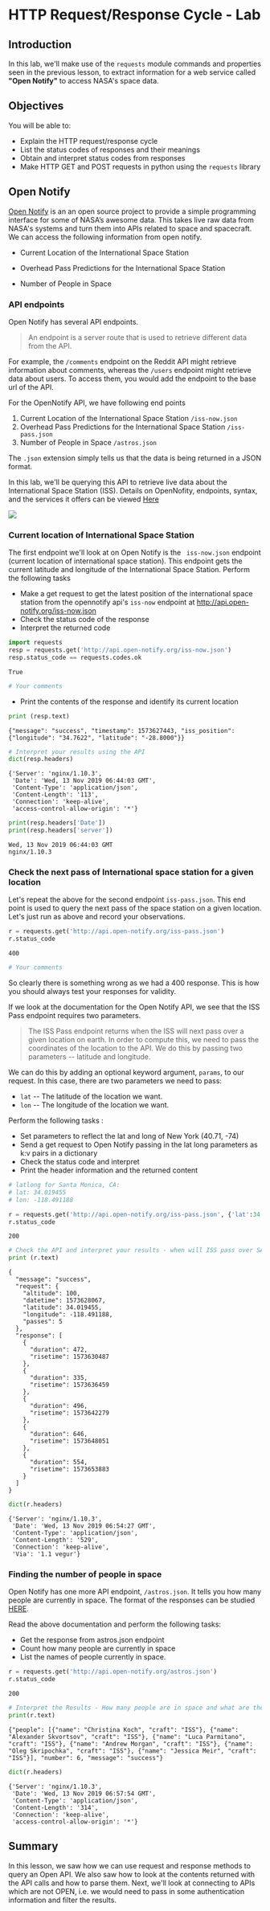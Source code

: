 
# HTTP Request/Response Cycle - Lab

## Introduction 

In this lab, we'll make use of the `requests` module commands and properties seen in the previous lesson, to extract information for a web service called **"Open Notify"** to access NASA's space data. 

## Objectives

You will be able to:

* Explain the HTTP request/response cycle
* List the status codes of responses and their meanings
* Obtain and interpret status codes from responses
* Make HTTP GET and POST requests in python using the `requests` library

## Open Notify 

[Open Notify](http://open-notify.org/)  is an an open source project to provide a simple programming interface for some of NASA’s awesome data. This takes live raw data from NASA's systems and turn them into APIs related to space and spacecraft. We can access the following information from open notify. 

* Current Location of the International Space Station

* Overhead Pass Predictions for the International Space Station

* Number of People in Space
    
### API endpoints

Open Notify has several API endpoints. 
>An endpoint is a server route that is used to retrieve different data from the API. 

For example, the `/comments` endpoint on the Reddit API might retrieve information about comments, whereas the `/users` endpoint might retrieve data about users. To access them, you would add the endpoint to the base url of the API.

For the OpenNotify API, we have following end points 

1. Current Location of the International Space Station `/iss-now.json`
2. Overhead Pass Predictions for the International Space Station `/iss-pass.json`    
3. Number of People in Space `/astros.json`

The `.json` extension simply tells us that the data is being returned in a JSON format.

In this lab, we'll be querying this API to retrieve live data about the International Space Station (ISS). Details on OpenNofity, endpoints, syntax, and the services it offers can be viewed [Here](http://open-notify.org/Open-Notify-API/)

![](images/iss.jpg)

### Current location of International Space Station

The first endpoint we'll look at on Open Notify is the ` iss-now.json` endpoint (current location of international space station). This endpoint gets the current latitude and longitude of the International Space Station.  Perform the following tasks 
* Make a get request to get the latest position of the international space station from the opennotify api's `iss-now` endpoint at http://api.open-notify.org/iss-now.json
* Check the status code of the response
* Interpret the returned code


```python
import requests
resp = requests.get('http://api.open-notify.org/iss-now.json')
resp.status_code == requests.codes.ok
```




    True




```python
# Your comments 
```

* Print the contents of the response and identify its current location


```python
print (resp.text)
```

    {"message": "success", "timestamp": 1573627443, "iss_position": {"longitude": "34.7622", "latitude": "-28.8000"}}



```python
# Interpret your results using the API
dict(resp.headers)
```




    {'Server': 'nginx/1.10.3',
     'Date': 'Wed, 13 Nov 2019 06:44:03 GMT',
     'Content-Type': 'application/json',
     'Content-Length': '113',
     'Connection': 'keep-alive',
     'access-control-allow-origin': '*'}




```python
print(resp.headers['Date'])
print(resp.headers['server'])
```

    Wed, 13 Nov 2019 06:44:03 GMT
    nginx/1.10.3


### Check the next pass of International space station for a given location

Let's repeat the above for the second endpoint `iss-pass.json`. This end point is used to query the next pass of the space station on a given location. Let's just run as above and record your observations.


```python
r = requests.get('http://api.open-notify.org/iss-pass.json')
r.status_code

```




    400




```python
# Your comments 
```

So clearly there is something wrong as we had a 400 response. This is how you should always test your responses for validity. 

If we look at the documentation for the Open Notify API, we see that the ISS Pass endpoint requires two parameters.

> The ISS Pass endpoint returns when the ISS will next pass over a given location on earth. In order to compute this, we need to pass the coordinates of the location to the API. We do this by passing two parameters -- latitude and longitude.

We can do this by adding an optional keyword argument, `params`, to our request. In this case, there are two parameters we need to pass:

* `lat` -- The latitude of the location we want.
* `lon` -- The longitude of the location we want.

Perform the following tasks :
* Set parameters to reflect the lat and long of New York  (40.71, -74)
* Send a get request to Open Notify passing in the lat long parameters as k:v pairs in a dictionary
* Check the status code and interpret
* Print the header information and the returned content


```python
# latlong for Santa Monica, CA:
# lat: 34.019455
# lon: -118.491188

r = requests.get('http://api.open-notify.org/iss-pass.json', {'lat':34.019455, 'lon':-118.491188})
r.status_code
```




    200




```python
# Check the API and interpret your results - when will ISS pass over SANTA MONICA next ?
print (r.text)
```

    {
      "message": "success", 
      "request": {
        "altitude": 100, 
        "datetime": 1573628067, 
        "latitude": 34.019455, 
        "longitude": -118.491188, 
        "passes": 5
      }, 
      "response": [
        {
          "duration": 472, 
          "risetime": 1573630487
        }, 
        {
          "duration": 335, 
          "risetime": 1573636459
        }, 
        {
          "duration": 496, 
          "risetime": 1573642279
        }, 
        {
          "duration": 646, 
          "risetime": 1573648051
        }, 
        {
          "duration": 554, 
          "risetime": 1573653883
        }
      ]
    }
    



```python
dict(r.headers)
```




    {'Server': 'nginx/1.10.3',
     'Date': 'Wed, 13 Nov 2019 06:54:27 GMT',
     'Content-Type': 'application/json',
     'Content-Length': '529',
     'Connection': 'keep-alive',
     'Via': '1.1 vegur'}



### Finding the number of people in space

Open Notify has one more API endpoint, `/astros.json`. It tells you how many people are currently in space. The format of the responses can be studied [HERE](http://open-notify.org/Open-Notify-API/People-In-Space/).

Read the above documentation and perform the following tasks:

* Get the response from astros.json endpoint
* Count how many people are currently in space
* List the names of people currently in space.


```python
r = requests.get('http://api.open-notify.org/astros.json')
r.status_code
```




    200




```python
# Interpret the Results - How many people are in space and what are their names 
print(r.text)
```

    {"people": [{"name": "Christina Koch", "craft": "ISS"}, {"name": "Alexander Skvortsov", "craft": "ISS"}, {"name": "Luca Parmitano", "craft": "ISS"}, {"name": "Andrew Morgan", "craft": "ISS"}, {"name": "Oleg Skripochka", "craft": "ISS"}, {"name": "Jessica Meir", "craft": "ISS"}], "number": 6, "message": "success"}



```python
dict(r.headers)
```




    {'Server': 'nginx/1.10.3',
     'Date': 'Wed, 13 Nov 2019 06:57:54 GMT',
     'Content-Type': 'application/json',
     'Content-Length': '314',
     'Connection': 'keep-alive',
     'access-control-allow-origin': '*'}



## Summary 

In this lesson, we saw how we can use request and response methods to query an Open API. We also saw how to look at the contents returned with the API calls and how to parse them. Next, we'll look at connecting to APIs which are not OPEN, i.e. we would need to pass in some authentication information and filter the results. 
